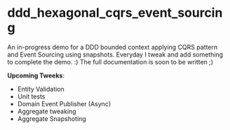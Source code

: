 # ddd_hexagonal_cqrs_event_sourcing
An in-progress demo for a DDD bounded context applying CQRS pattern and Event Sourcing using snapshots. Everyday I tweak and add something to complete the demo. :) The full documentation is soon to be written ;)

**Upcoming Tweeks**: 
- Entity Validation
- Unit tests
- Domain Event Publisher (Async)
- Aggregate tweaking
- Aggregate Snapshoting
